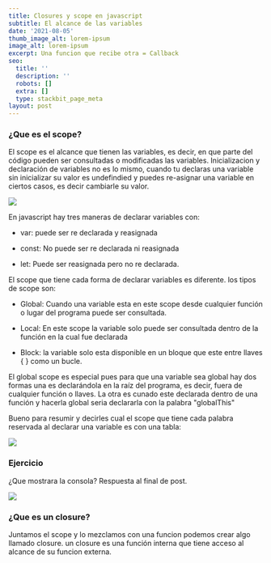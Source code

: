 ```yaml
---
title: Closures y scope en javascript
subtitle: El alcance de las variables
date: '2021-08-05'
thumb_image_alt: lorem-ipsum
image_alt: lorem-ipsum
excerpt: Una funcion que recibe otra = Callback
seo:
  title: ''
  description: ''
  robots: []
  extra: []
  type: stackbit_page_meta
layout: post
---
```

### ¿Que es el scope?

El scope es el alcance que tienen las variables, es decir, en que parte del código pueden ser consultadas o modificadas las variables. Inicializacion y declaración de variables no es lo mismo, cuando tu declaras una variable sin inicializar su valor es undefindied y puedes re-asignar una variable en ciertos casos, es decir cambiarle su valor.

![](/images/code\(1.png)

En javascript hay tres maneras de declarar variables con:

*   var: puede ser re declarada y reasignada

<!---->

*   const: No puede ser re declarada ni reasignada

<!---->

*   let: Puede ser reasignada pero no re declarada.

El scope que tiene cada forma de declarar variables es diferente. los tipos de scope son:

*   Global: Cuando una variable esta en este scope desde cualquier función o lugar del programa puede ser consultada.

<!---->

*   Local: En este scope la variable solo puede ser consultada dentro de la función en la cual fue declarada

<!---->

*   Block: la variable solo esta disponible en un bloque que este entre llaves { } como un bucle.

El global scope es especial pues para que una variable sea global hay dos formas una es declarándola en la raíz del programa, es decir, fuera de cualquier función o llaves. La otra es cunado este declarada dentro de una función y hacerla global seria declararla con la palabra "globalThis"

Bueno para resumir y decirles cual el scope que tiene cada palabra reservada al declarar una variable es con una tabla:

![](/images/const-vs-let-vs-var.png)

### Ejercicio

¿Que mostrara la consola? Respuesta al final de post.

![](/images/code\(7.png)

### ¿Que es un closure?

Juntamos el scope y lo mezclamos con una funcion podemos crear algo llamado closure. un closure es una función interna que tiene acceso al alcance de su funcion externa.

